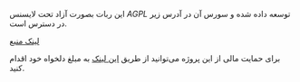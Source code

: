 این ربات بصورت آزاد تحت لایسنس _AGPL_ توسعه داده شده و سورس آن در آدرس زیر در دسترس است.

[لینک منبع](https://github.com/ali-shokoohi/telegram-manager)

برای حمایت مالی از این پروژه می‌توانید از طریق [این لینک](https://mahak-charity.org/main/index.php/fa/about-mahak/payments) به مبلغ دلخواه خود اقدام کنید.
